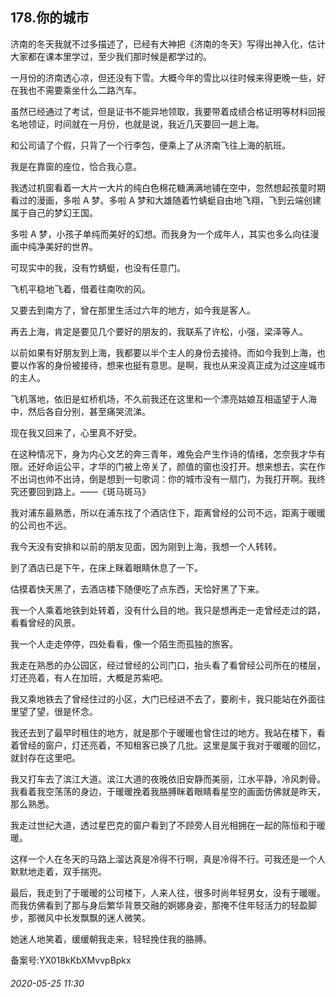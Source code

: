 ## 178.你的城市
济南的冬天我就不过多描述了，已经有大神把《济南的冬天》写得出神入化，估计大家都在课本里学过，至少我们那时候是都学过的。


一月份的济南透心凉，但还没有下雪。大概今年的雪比以往时候来得更晚一些，好在我也不需要乘坐什么二路汽车。


虽然已经通过了考试，但是证书不能异地领取，我要带着成绩合格证明等材料回报名地领证，时间就在一月份，也就是说，我近几天要回一趟上海。


和公司请了个假，只背了一个行李包，便乘上了从济南飞往上海的航班。


我是在靠窗的座位，恰合我心意。


我透过机窗看着一大片一大片的纯白色棉花糖满满地铺在空中，忽然想起孩童时期看过的漫画，多啦 A 梦。多啦 A 梦和大雄随着竹蜻蜓自由地飞翔，飞到云端创建属于自己的梦幻王国。


多啦 A 梦，小孩子单纯而美好的幻想。而我身为一个成年人，其实也多么向往漫画中纯净美好的世界。


可现实中的我，没有竹蜻蜓，也没有任意门。


飞机平稳地飞着，借着往南吹的风。


又要去到南方了，曾在那里生活过六年的地方，如今我是客人。


再去上海，肯定是要见几个要好的朋友的，我联系了许松，小强，梁泽等人。


以前如果有好朋友到上海，我都要以半个主人的身份去接待。而如今我到上海，也要以作客的身份被接待，想来也挺有意思。是啊，我也从来没真正成为过这座城市的主人。


飞机落地，依旧是虹桥机场，不久前我还在这里和一个漂亮姑娘互相遥望于人海中，然后各自分别，甚至痛哭流涕。


现在我又回来了，心里真不好受。


在这种情况下，身为内心文艺的奔三青年，难免会产生作诗的情绪，怎奈我才华有限。还好命运公平，才华的门被上帝关了，颜值的窗也没打开。想来想去，实在作不出词也帅不出诗，倒是想到一句歌词：你的城市没有一扇门，为我打开啊。我终究还要回到路上。——《斑马斑马》


我对浦东最熟悉，所以在浦东找了个酒店住下，距离曾经的公司不远，距离于暖暖的公司也不远。


我今天没有安排和以前的朋友见面，因为刚到上海，我想一个人转转。


到了酒店已是下午，在床上眯着眼睛休息了一下。


估摸着快天黑了，去酒店楼下随便吃了点东西，天恰好黑了下来。


我一个人乘着地铁到处转着，没有什么目的地。我只是想再走一走曾经走过的路，看看曾经的风景。


我一个人走走停停，四处看看，像一个陌生而孤独的旅客。


我走在熟悉的办公园区，经过曾经的公司门口，抬头看了看曾经公司所在的楼层，灯还亮着，有人在加班，大概是苏紫吧。


我又乘地铁去了曾经住过的小区，大门已经进不去了，要刷卡，我只能站在外面往里望了望，很是怀念。


我还去到了最早时租住的地方，就是那个于暖暖也曾住过的地方。我站在楼下，看着曾经的窗户，灯还亮着，不知租客已换了几批。这里是属于我对于暖暖的回忆，就封存在这里吧。


我又打车去了滨江大道。滨江大道的夜晚依旧安静而美丽，江水平静，冷风刺骨。我看着我空荡荡的身边，于暖暖挽着我胳膊眯着眼睛看星空的画面仿佛就是昨天，那么熟悉。


我走过世纪大道，透过星巴克的窗户看到了不顾旁人目光相拥在一起的陈恒和于暖暖。


这样一个人在冬天的马路上溜达真是冷得不行啊，真是冷得不行。可我还是一个人默默地走着，双手揣兜。


最后，我走到了于暖暖的公司楼下，人来人往，很多时尚年轻男女，没有于暖暖。而我仿佛看到了那与身后繁华背景交融的婀娜身姿，那掩不住年轻活力的轻盈脚步，那微风中长发飘飘的迷人微笑。


她迷人地笑着，缓缓朝我走来，轻轻挽住我的胳膊。


备案号:YX018kKbXMvvpBpkx


###### 2020-05-25 11:30
